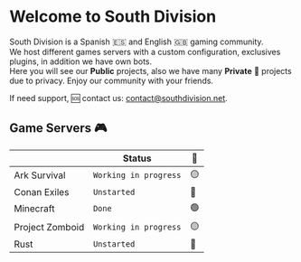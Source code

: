 
# Welcome to South Division

South Division is a Spanish 🇪🇸 and English 🇬🇧 gaming community. <br />
We host different games servers with a custom configuration, exclusives plugins, in addition we have own bots.  <br />
Here you will see our **Public** projects, also we have many **Private** 🔐 projects due to privacy.
Enjoy our community with your friends.<br />

If need support, 🆘 contact us: <a href="mailto:contact@southdivision.net">contact@southdivision.net</a>.

## Game Servers 🎮

|                |       Status          |     🚥     |
|----------------|-----------------------|------------|
|Ark Survival    |`Working in progress`  |     🟡     |
|Conan Exiles    |`Unstarted`            |     🔴     |
|Minecraft       |`Done`                 |     🟢     |
|Project Zomboid |`Working in progress`  |     🟡     |
|Rust            |`Unstarted`            |     🔴     |
